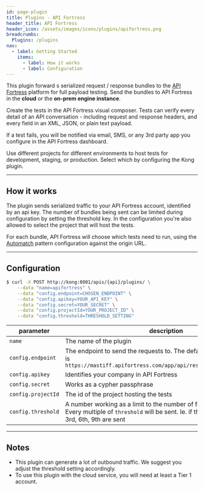```yaml
---
id: page-plugin
title: Plugins - API Fortress
header_title: API Fortress
header_icon: /assets/images/icons/plugins/apifortress.png
breadcrumbs:
  Plugins: /plugins
nav:
  - label: Getting Started
    items:
      - label: How it works
      - label: Configuration
---
```

This plugin forward s serialized request / response bundles to the [API Fortress] platform for full payload testing. Send the bundles to API Fortress in the **cloud** or the **on-prem engine instance**.

Create the tests in the API Fortress visual composer. Tests can verify every detail of an API conversation - including request and response headers, and every field in an XML, JSON, or plain text payload.

If a test fails, you will be notified via email, SMS, or any 3rd party app you configure in the API Fortress dashboard.

Use different projects for different environments to host tests for development, staging, or production. Select which by configuring the Kong plugin.

----

## How it works

The plugin sends serialized traffic to your API Fortress account, identified by an api key.
The number of bundles being sent can be limited during configuration by setting the threshold key.
In the configuration you're also allowed to select the project that will host the tests.

For each bundle, API Fortress will choose which tests need to run, using the [Automatch] pattern configuration against the origin URL.

----

## Configuration



```bash
$ curl -X POST http://kong:8001/apis/{api}/plugins/ \
    --data "name=apifortress" \
    --data "config.endpoint=CHOSEN_ENDPOINT" \
    --data "config.apikey=YOUR_API_KEY" \
    --data "config.secret=YOUR_SECRET" \
    --data "config.projectId=YOUR_PROJECT_ID" \
    --data "config.threshold=THRESHOLD_SETTING"
```



parameter                          | description
---                                | ---
`name`                             | The name of the plugin
`config.endpoint`                  | The endpoint to send the requests to. The default for the cloud service is `https://mastiff.apifortress.com/app/api/rest/v2/test/runAutomatch`
`config.apikey`                    | Identifies your company in API Fortress
`config.secret`                    | Works as a cypher passphrase
`config.projectId`                 | The id of the project hosting the tests
`config.threshold`                 | A number working as a limit to the number of forwarded bundles. Every multiple of `threshold` will be sent. Ie. if threshold is 3, then the 3rd, 6th, 9th are sent

----
## Notes
- This plugin can generate a lot of outbound traffic. We suggest you adjust the threshold setting accordingly.
- To use this plugin with the cloud service, you will need at least a Tier 1 account.

[API Fortress]: http://apifortress.com
[Automatch]: http://apifortress.com/doc/automatch/
